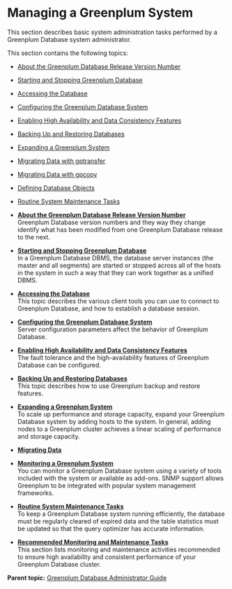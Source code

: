 # Managing a Greenplum System 

This section describes basic system administration tasks performed by a Greenplum Database system administrator.

This section contains the following topics:

-   [About the Greenplum Database Release Version Number](versioning.html)
-   [Starting and Stopping Greenplum Database](startstop.html)
-   [Accessing the Database](../access_db/topics/g-accessing-the-database.html)
-   [Configuring the Greenplum Database System](../topics/g-configuring-the-greenplum-system.html)
-   [Enabling High Availability and Data Consistency Features](../highavail/topics/g-enabling-high-availability-features.html)
-   [Backing Up and Restoring Databases](backup-main.html)
-   [Expanding a Greenplum System](../expand/expand-main.html)
-   [Migrating Data with gptransfer](gptransfer.html)
-   [Migrating Data with gpcopy](gpcopy-migrate.html)
-   [Defining Database Objects](../ddl/ddl.html)
-   [Routine System Maintenance Tasks](maintain.html)

-   **[About the Greenplum Database Release Version Number](../managing/versioning.html)**  
Greenplum Database version numbers and they way they change identify what has been modified from one Greenplum Database release to the next.
-   **[Starting and Stopping Greenplum Database](../managing/startstop.html)**  
In a Greenplum Database DBMS, the database server instances \(the master and all segments\) are started or stopped across all of the hosts in the system in such a way that they can work together as a unified DBMS.
-   **[Accessing the Database](../access_db/topics/g-accessing-the-database.html)**  
This topic describes the various client tools you can use to connect to Greenplum Database, and how to establish a database session.
-   **[Configuring the Greenplum Database System](../topics/g-configuring-the-greenplum-system.html)**  
Server configuration parameters affect the behavior of Greenplum Database.
-   **[Enabling High Availability and Data Consistency Features](../highavail/topics/g-enabling-high-availability-features.html)**  
The fault tolerance and the high-availability features of Greenplum Database can be configured.
-   **[Backing Up and Restoring Databases](../managing/backup-main.html)**  
This topic describes how to use Greenplum backup and restore features.
-   **[Expanding a Greenplum System](../expand/expand-main.html)**  
To scale up performance and storage capacity, expand your Greenplum Database system by adding hosts to the system. In general, adding nodes to a Greenplum cluster achieves a linear scaling of performance and storage capacity.
-   **[Migrating Data](../managing/migrating-data.html)**  

-   **[Monitoring a Greenplum System](../managing/monitor.html)**  
You can monitor a Greenplum Database system using a variety of tools included with the system or available as add-ons. SNMP support allows Greenplum to be integrated with popular system management frameworks.
-   **[Routine System Maintenance Tasks](../managing/maintain.html)**  
To keep a Greenplum Database system running efficiently, the database must be regularly cleared of expired data and the table statistics must be updated so that the query optimizer has accurate information.
-   **[Recommended Monitoring and Maintenance Tasks](../monitoring/monitoring.html)**  
This section lists monitoring and maintenance activities recommended to ensure high availability and consistent performance of your Greenplum Database cluster.

**Parent topic:** [Greenplum Database Administrator Guide](../admin_guide.html)

